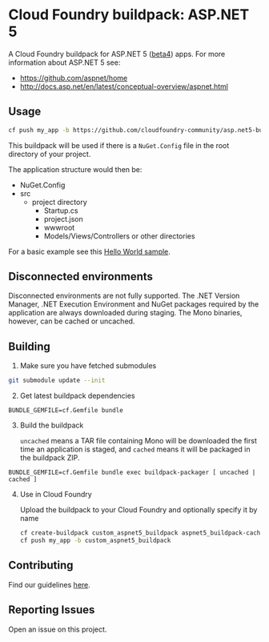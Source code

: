 # Cloud Foundry buildpack: ASP.NET 5

A Cloud Foundry buildpack for ASP.NET 5 ([beta4][]) apps. For more information about ASP.NET 5 see:

* https://github.com/aspnet/home
* http://docs.asp.net/en/latest/conceptual-overview/aspnet.html

## Usage

```bash
cf push my_app -b https://github.com/cloudfoundry-community/asp.net5-buildpack.git
```

This buildpack will be used if there is a `NuGet.Config` file in the root directory of your project.

The application structure would then be:
- NuGet.Config
- src
  - project directory
    - Startup.cs
    - project.json
    - wwwroot
    - Models/Views/Controllers or other directories

For a basic example see this [Hello World sample][].

## Disconnected environments
Disconnected environments are not fully supported. The .NET Version Manager, .NET Execution Environment and NuGet packages required by the application are always downloaded during staging. The Mono binaries, however, can be cached or uncached.

## Building

1. Make sure you have fetched submodules

  ```bash
  git submodule update --init
  ```

2. Get latest buildpack dependencies

  ```shell
  BUNDLE_GEMFILE=cf.Gemfile bundle
  ```

3. Build the buildpack

    `uncached` means a TAR file containing Mono will be downloaded the first time an application is staged, and `cached` means it will be packaged in the buildpack ZIP.

  ```shell
  BUNDLE_GEMFILE=cf.Gemfile bundle exec buildpack-packager [ uncached | cached ]
  ```

4. Use in Cloud Foundry

    Upload the buildpack to your Cloud Foundry and optionally specify it by name
        
    ```bash
    cf create-buildpack custom_aspnet5_buildpack aspnet5_buildpack-cached-custom.zip 1
    cf push my_app -b custom_aspnet5_buildpack
    ```  

## Contributing

Find our guidelines [here](./CONTRIBUTING.md).

## Reporting Issues

Open an issue on this project.


[Hello World sample]: https://github.com/IBM-Bluemix/asp.net5-helloworld
[beta4]: https://github.com/aspnet/Home/releases/tag/v1.0.0-beta4
